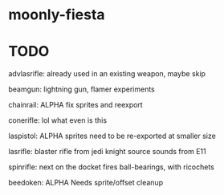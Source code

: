 # moonly-fiesta
# TODO

advlasrifle:
	already used in an existing weapon, maybe skip


beamgun:
	lightning gun, flamer experiments


chainrail: ALPHA
	fix sprites and reexport


conerifle:
	lol what even is this


laspistol: ALPHA
	sprites need to be re-exported at smaller size


lasrifle:
	blaster rifle from jedi knight
	source sounds from E11


spinrifle:
	next on the docket
	fires ball-bearings, with ricochets

beedoken: ALPHA
	Needs sprite/offset cleanup